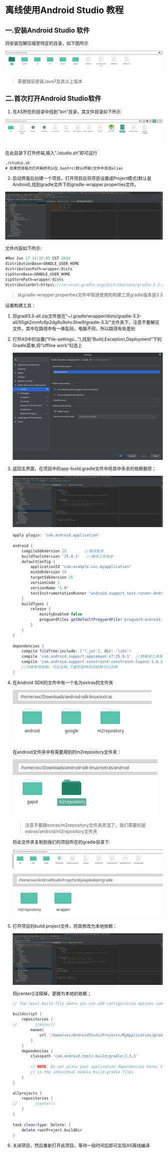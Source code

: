 # 离线使用Android Studio 教程

## 一.安装Android Studio 软件

将安装包解压缩至特定的目录，如下图所示

![AS](pic/AS.png)

> 需要提前安装Java7及其以上版本

## 二.首次打开Android Studio软件

1. 在AS所在的目录中找到"bin"目录，其文件目录如下所示

![AS_Start](pic/AS_Start.png)

在此目录下打开终端,输入“./studio.sh”即可运行

```shell
./studio.sh
# 如果觉得每次打开麻烦可以在.bashrc(默认终端)文件中添加alias
```

2. 启动界面后创建一个项目，打开项目后将项目设置成Project模式(默认是Android),找到gradle文件下的gradle-wrapper.properties文件。

![](pic/gradle-wrapper-properties.png)

文件内容如下所示:

```groovy
#Mon Jun 17 14:15:05 CST 2019
distributionBase=GRADLE_USER_HOME
distributionPath=wrapper/dists
zipStoreBase=GRADLE_USER_HOME
zipStorePath=wrapper/dists
distributionUrl=https\://services.gradle.org/distributions/gradle-3.3-all.zip
```

> 从gradle-wrapper.properities文件中知道使用的构建工具gradle版本是3.3

设置构建工具：

1. 将gradl3.3-all.zip文件放在"~/.gradle/wrapper/dists/gradle-3.3-all/55gk2rcmfc6p2dg9u9ohc3hw9/gradle-3.3/"文件夹下，注意不要解压文件，其中在路径中有一串乱码，电脑不同，所以路径有些差别

2. 打开AS中的设置("File-settings..."),找到“Build,Exception,Deployment”下的Gradle菜单,将“offline work”勾选上
   
   ![Settings_AS](pic/Settings_AS.png)

3. 返回主界面，在项目中的app-build.gradle文件中将其中多余的依赖删除；
   
   ![app-build-gradle](pic/app-build-gradle.png)
   
   ```groovy
   apply plugin: 'com.android.application'
   
   android {
       compileSdkVersion 25        //编译版本
       buildToolsVersion '25.0.1'   //编译工具版本
       defaultConfig {
           applicationId "com.example.xxc.myapplication"
           minSdkVersion 19     
           targetSdkVersion 25
           versionCode 1
           versionName "1.0"
           testInstrumentationRunner "android.support.test.runner.AndroidJUnitRunner"
       }
       buildTypes {
           release {
               minifyEnabled false
               proguardFiles getDefaultProguardFile('proguard-android.txt'), 'proguard-rules.pro'
           }
       }
   }
   
   dependencies {
       compile fileTree(include: ['*.jar'], dir: 'libs')
       compile 'com.android.support:appcompat-v7:25.0.1'  //跟编译工具版本一致
       compile 'com.android.support.constraint:constraint-layout:1.0.2'
       //约束布局依赖，可以去掉,下面的各种测试依赖可以去掉
   }
   ```



4. 在Android SDK的文件中有一个名为extras的文件夹
   
   ![extras](pic/extras.png)
   
   在android文件夹中有需要用到的m2repository文件夹：
   
   ![m2repository](pic/m2repository.png)
   
   > 注意不要跟extras/m2repository文件夹弄混了，我们需要的是extras/android/m2repository文件夹
   
   将此文件夹复制到我们的项目所在的gradle目录下:
   
   ![app_m2](pic/app_m2.png)
   
   ![app_m2re](pic/app_m2re.png)

5. 打开项目的build.project文件，将其修改为本地依赖：
   
   ![app-build-gradle](pic/app-build-gradle.png)
   
   将jcenter()注释掉，更换为本地的依赖；
   
   ```groovy
   // Top-level build file where you can add configuration options common to all sub-projects/modules.
   
   buildscript {
       repositories {
   //        jcenter() 
           maven{
               url '/home/xxc/AndroidStudioProjects/MyApplication/gradle/m2repository'
           }
       }
       dependencies {
           classpath 'com.android.tools.build:gradle:2.3.3'
   
           // NOTE: Do not place your application dependencies here; they belong
           // in the individual module build.gradle files
       }
   }
   
   allprojects {
       repositories {
   //        jcenter()
       }
   }
   
   task clean(type: Delete) {
       delete rootProject.buildDir
   }
   ```

6. 关闭项目，然后重新打开此项目，等待一段时间后即可实现AS离线编译
